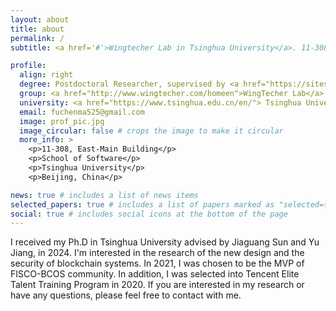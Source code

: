 ```yaml
---
layout: about
title: about
permalink: /
subtitle: <a href='#'>Wingtecher Lab in Tsinghua University</a>. 11-308, East-Main Building. fuchenma525@gmail.com. 

profile:
  align: right
  degree: Postdoctoral Researcher, supervised by <a href="https://sites.google.com/site/jiangyu198964/home">Prof. Yu Jiang</a>
  group: <a href="http://www.wingtecher.com/homeen">WingTecher Lab</a>
  university: <a href="https://www.tsinghua.edu.cn/en/"> Tsinghua University </a>
  email: fuchenma525@gmail.com
  image: prof_pic.jpg
  image_circular: false # crops the image to make it circular
  more_info: >
    <p>11-308, East-Main Building</p>
    <p>School of Software</p>
    <p>Tsinghua University</p>
    <p>Beijing, China</p>

news: true # includes a list of news items
selected_papers: true # includes a list of papers marked as "selected={true}"
social: true # includes social icons at the bottom of the page
---
```

I received my Ph.D in Tsinghua University advised by Jiaguang Sun and Yu Jiang, in 2024. I'm interested in the research of the new design and the security of blockchain systems. In 2021, I was chosen to be the MVP of FISCO-BCOS community. In addition, I was selected into Tencent Elite Talent Training Program in 2020. If you are interested in my research or have any questions, please feel free to contact with me. 
